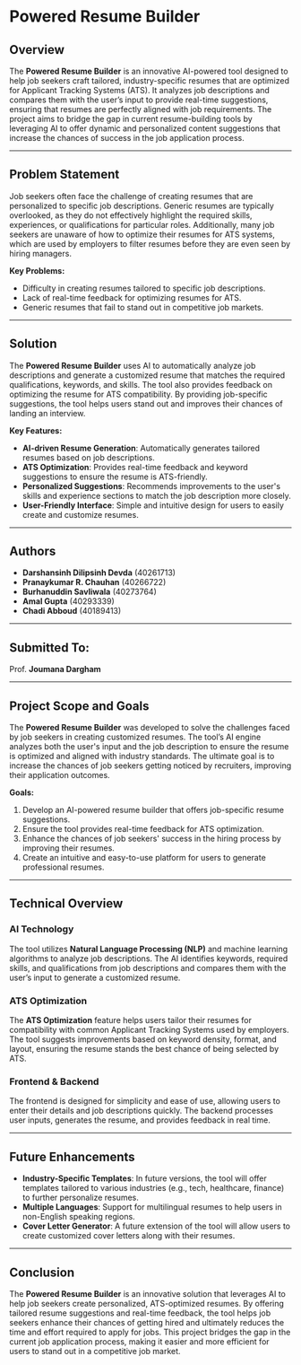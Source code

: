 # Powered Resume Builder

## Overview

The **Powered Resume Builder** is an innovative AI-powered tool designed to help job seekers craft tailored, industry-specific resumes that are optimized for Applicant Tracking Systems (ATS). It analyzes job descriptions and compares them with the user’s input to provide real-time suggestions, ensuring that resumes are perfectly aligned with job requirements. The project aims to bridge the gap in current resume-building tools by leveraging AI to offer dynamic and personalized content suggestions that increase the chances of success in the job application process.

---

## Problem Statement

Job seekers often face the challenge of creating resumes that are personalized to specific job descriptions. Generic resumes are typically overlooked, as they do not effectively highlight the required skills, experiences, or qualifications for particular roles. Additionally, many job seekers are unaware of how to optimize their resumes for ATS systems, which are used by employers to filter resumes before they are even seen by hiring managers.

**Key Problems:**
- Difficulty in creating resumes tailored to specific job descriptions.
- Lack of real-time feedback for optimizing resumes for ATS.
- Generic resumes that fail to stand out in competitive job markets.

---

## Solution

The **Powered Resume Builder** uses AI to automatically analyze job descriptions and generate a customized resume that matches the required qualifications, keywords, and skills. The tool also provides feedback on optimizing the resume for ATS compatibility. By providing job-specific suggestions, the tool helps users stand out and improves their chances of landing an interview.

**Key Features:**
- **AI-driven Resume Generation**: Automatically generates tailored resumes based on job descriptions.
- **ATS Optimization**: Provides real-time feedback and keyword suggestions to ensure the resume is ATS-friendly.
- **Personalized Suggestions**: Recommends improvements to the user's skills and experience sections to match the job description more closely.
- **User-Friendly Interface**: Simple and intuitive design for users to easily create and customize resumes.

---

## Authors

- **Darshansinh Dilipsinh Devda** (40261713)
- **Pranaykumar R. Chauhan** (40266722)
- **Burhanuddin Savliwala** (40273764)
- **Amal Gupta** (40293339)
- **Chadi Abboud** (40189413)

---

## Submitted To:
Prof. **Joumana Dargham**

---

## Project Scope and Goals

The **Powered Resume Builder** was developed to solve the challenges faced by job seekers in creating customized resumes. The tool’s AI engine analyzes both the user's input and the job description to ensure the resume is optimized and aligned with industry standards. The ultimate goal is to increase the chances of job seekers getting noticed by recruiters, improving their application outcomes.

**Goals:**
1. Develop an AI-powered resume builder that offers job-specific resume suggestions.
2. Ensure the tool provides real-time feedback for ATS optimization.
3. Enhance the chances of job seekers' success in the hiring process by improving their resumes.
4. Create an intuitive and easy-to-use platform for users to generate professional resumes.

---

## Technical Overview

### AI Technology

The tool utilizes **Natural Language Processing (NLP)** and machine learning algorithms to analyze job descriptions. The AI identifies keywords, required skills, and qualifications from job descriptions and compares them with the user’s input to generate a customized resume.

### ATS Optimization

The **ATS Optimization** feature helps users tailor their resumes for compatibility with common Applicant Tracking Systems used by employers. The tool suggests improvements based on keyword density, format, and layout, ensuring the resume stands the best chance of being selected by ATS.

### Frontend & Backend

The frontend is designed for simplicity and ease of use, allowing users to enter their details and job descriptions quickly. The backend processes user inputs, generates the resume, and provides feedback in real time.

---

## Future Enhancements

- **Industry-Specific Templates**: In future versions, the tool will offer templates tailored to various industries (e.g., tech, healthcare, finance) to further personalize resumes.
- **Multiple Languages**: Support for multilingual resumes to help users in non-English speaking regions.
- **Cover Letter Generator**: A future extension of the tool will allow users to create customized cover letters along with their resumes.

---

## Conclusion

The **Powered Resume Builder** is an innovative solution that leverages AI to help job seekers create personalized, ATS-optimized resumes. By offering tailored resume suggestions and real-time feedback, the tool helps job seekers enhance their chances of getting hired and ultimately reduces the time and effort required to apply for jobs. This project bridges the gap in the current job application process, making it easier and more efficient for users to stand out in a competitive job market.

